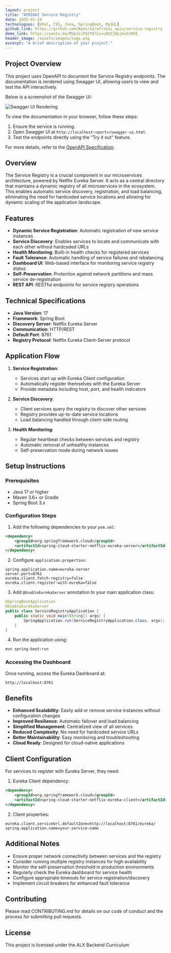 ```yaml
---
layout: project
title: "AFRIKAI Service Registry"
date: 2025-01-24
technologies: [Html, CSS, Java, SpringBoot, MySQL]
github_link: https://github.com/Nadira3/afrikai_apis/service-registry
demo_link: https://youtu.be/MVpJsiPd2Y8?si=u8X2jDpjmx5cNh8_
header_image: /assets/images/logo.png
excerpt: "A brief description of your project."
---
```

## Project Overview
This project uses OpenAPI to document the Service Registry endpoints. The documentation is rendered using Swagger UI, allowing users to view and test the API interactively.

Below is a screenshot of the Swagger UI:

![Swagger UI Rendering](/images/swagger_ui_service_registry.png)

To view the documentation in your browser, follow these steps:
1. Ensure the service is running.
2. Open Swagger UI at `http://localhost:<port>/swagger-ui.html`.
3. Test the endpoints directly using the "Try it out" feature.

For more details, refer to the [OpenAPI Specification](service-registry-openapi.yml).

## Overview
The Service Registry is a crucial component in our microservices architecture, powered by Netflix Eureka Server. It acts as a central directory that maintains a dynamic registry of all microservices in the ecosystem. This enables automatic service discovery, registration, and load balancing, eliminating the need for hardcoded service locations and allowing for dynamic scaling of the application landscape.

## Features
- **Dynamic Service Registration**: Automatic registration of new service instances
- **Service Discovery**: Enables services to locate and communicate with each other without hardcoded URLs
- **Health Monitoring**: Built-in health checks for registered services
- **Fault Tolerance**: Automatic handling of service failures and rebalancing
- **Dashboard UI**: Web-based interface for monitoring service registry status
- **Self-Preservation**: Protection against network partitions and mass service de-registration
- **REST API**: RESTful endpoints for service registry operations

## Technical Specifications
- **Java Version**: 17
- **Framework**: Spring Boot
- **Discovery Server**: Netflix Eureka Server
- **Communication**: HTTP/REST
- **Default Port**: 8761
- **Registry Protocol**: Netflix Eureka Client-Server protocol

## Application Flow
1. **Service Registration**:
   - Services start up with Eureka Client configuration
   - Automatically register themselves with the Eureka Server
   - Provide metadata including host, port, and health indicators

2. **Service Discovery**:
   - Client services query the registry to discover other services
   - Registry provides up-to-date service locations
   - Load balancing handled through client-side routing

3. **Health Monitoring**:
   - Regular heartbeat checks between services and registry
   - Automatic removal of unhealthy instances
   - Self-preservation mode during network issues

## Setup Instructions

### Prerequisites
- Java 17 or higher
- Maven 3.6+ or Gradle
- Spring Boot 3.x

### Configuration Steps
1. Add the following dependencies to your `pom.xml`:
```xml
<dependency>
    <groupId>org.springframework.cloud</groupId>
    <artifactId>spring-cloud-starter-netflix-eureka-server</artifactId>
</dependency>
```

2. Configure `application.properties`:
```properties
spring.application.name=eureka-server
server.port=8761
eureka.client.fetch-registry=false
eureka.client.register-with-eureka=false
```

3. Add `@EnableEurekaServer` annotation to your main application class:
```java
@SpringBootApplication
@EnableEurekaServer
public class ServiceRegistryApplication {
    public static void main(String[] args) {
        SpringApplication.run(ServiceRegistryApplication.class, args);
    }
}
```

4. Run the application using:
```bash
mvn spring-boot:run
```

### Accessing the Dashboard
Once running, access the Eureka Dashboard at:
```
http://localhost:8761
```

## Benefits
- **Enhanced Scalability**: Easily add or remove service instances without configuration changes
- **Improved Resilience**: Automatic failover and load balancing
- **Simplified Management**: Centralized view of all services
- **Reduced Complexity**: No need for hardcoded service URLs
- **Better Maintainability**: Easy monitoring and troubleshooting
- **Cloud Ready**: Designed for cloud-native applications

## Client Configuration
For services to register with Eureka Server, they need:

1. Eureka Client dependency:
```xml
<dependency>
    <groupId>org.springframework.cloud</groupId>
    <artifactId>spring-cloud-starter-netflix-eureka-client</artifactId>
</dependency>
```

2. Client properties:
```properties
eureka.client.serviceUrl.defaultZone=http://localhost:8761/eureka/
spring.application.name=your-service-name
```

## Additional Notes
- Ensure proper network connectivity between services and the registry
- Consider running multiple registry instances for high availability
- Monitor the self-preservation threshold in production environments
- Regularly check the Eureka dashboard for service health
- Configure appropriate timeouts for service registration/discovery
- Implement circuit breakers for enhanced fault tolerance

## Contributing
Please read CONTRIBUTING.md for details on our code of conduct and the process for submitting pull requests.

## License
This project is licensed under the ALX Backend Curriculum

